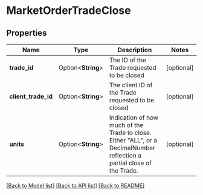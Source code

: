 # MarketOrderTradeClose

## Properties

Name | Type | Description | Notes
------------ | ------------- | ------------- | -------------
**trade_id** | Option<**String**> | The ID of the Trade requested to be closed | [optional]
**client_trade_id** | Option<**String**> | The client ID of the Trade requested to be closed | [optional]
**units** | Option<**String**> | Indication of how much of the Trade to close. Either \"ALL\", or a DecimalNumber reflection a partial close of the Trade. | [optional]

[[Back to Model list]](../README.md#documentation-for-models) [[Back to API list]](../README.md#documentation-for-api-endpoints) [[Back to README]](../README.md)


